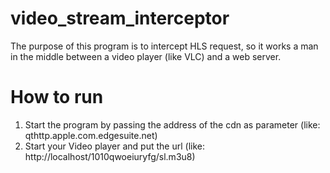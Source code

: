 # video_stream_interceptor
The purpose of this program is to intercept HLS request, so it works a man in the middle between a video player (like VLC) and a
web server.

# How to run
1. Start the program by passing the address of the cdn as parameter (like: qthttp.apple.com.edgesuite.net)
1. Start your Video player and put the url (like: http://localhost/1010qwoeiuryfg/sl.m3u8)
